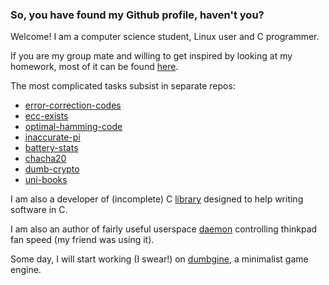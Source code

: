 ### So, you have found my Github profile, haven't you?

Welcome! I am a computer science student, Linux user and C programmer.

If you are my group mate and willing to get inspired by looking at my homework, most of it can be found [here](https://github.com/foxpy/homework).

The most complicated tasks subsist in separate repos:
- [error-correction-codes](https://github.com/foxpy/error-correction-codes)
- [ecc-exists](https://github.com/foxpy/ecc-exists)
- [optimal-hamming-code](https://github.com/foxpy/optimal-hamming-code)
- [inaccurate-pi](https://github.com/foxpy/inaccurate-pi)
- [battery-stats](https://github.com/foxpy/battery-stats)
- [chacha20](https://github.com/foxpy/chacha20)
- [dumb-crypto](https://github.com/foxpy/dumb-crypto)
- [uni-books](https://github.com/foxpy/uni-books)

I am also a developer of (incomplete) C [library](https://github.com/foxpy/qc) designed to help writing software in C.

I am also an author of fairly useful userspace [daemon](https://github.com/foxpy/stupid-fan) controlling thinkpad fan speed (my friend was using it).

Some day, I will start working (I swear!) on [dumbgine](https://github.com/foxpy/dumbgine), a minimalist game engine.
